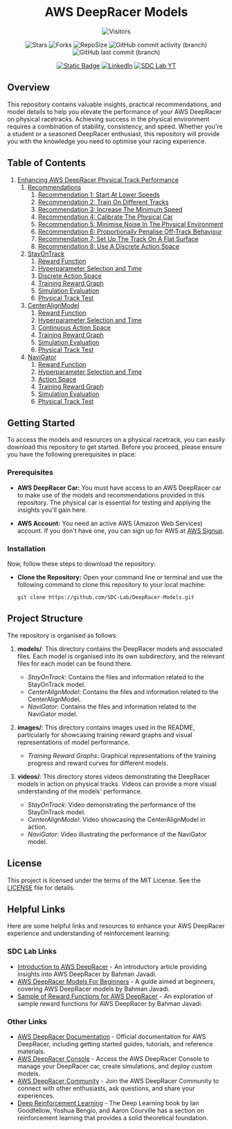 <h1 align='center'>AWS DeepRacer Models</h1>

<div align='center'>

![Visitors](https://api.visitorbadge.io/api/visitors?path=https%3A%2F%2Fgithub.com%2FSDC-Lab%2FDeepRacer-Models&countColor=%23007ec6&style=flat-square)

![Stars](https://img.shields.io/github/stars/SDC-Lab/DeepRacer-Models?style=flat-square&logo=GitHub)
![Forks](https://img.shields.io/github/forks/SDC-Lab/DeepRacer-Models?style=flat-square&logo=GitHub)
![RepoSize](https://img.shields.io/github/repo-size/SDC-Lab/DeepRacer-Models?style=flat-square&logo=GitHub)
![GitHub commit activity (branch)](https://img.shields.io/github/commit-activity/t/SDC-Lab/DeepRacer-Models?style=flat-square&logo=GitHub)
![GitHub last commit (branch)](https://img.shields.io/github/last-commit/SDC-Lab/DeepRacer-Models/main?style=flat-square&logo=GitHub&color=blue)

[![Static Badge](https://img.shields.io/badge/SDC_Lab-Click%20Here-blue?style=flat-square&link=https%3A%2F%2Fsdclab.cdms.westernsydney.edu.au%2F)](https://sdclab.cdms.westernsydney.edu.au/)
[![LinkedIn](https://img.shields.io/badge/LinkedIn-Connect-blue?style=flat-square&logo=linkedin)](https://www.linkedin.com/company/sdcomlab)
[![SDC Lab YT](https://img.shields.io/badge/YouTube-%40SDCLab-blue?style=flat-square&logo=YouTube)](https://www.youtube.com/@SDCLab/videos)

</div>

## Overview

This repository contains valuable insights, practical recommendations, and model details to help you elevate the performance of your AWS DeepRacer on physical racetracks. Achieving success in the physical environment requires a combination of stability, consistency, and speed. Whether you're a student or a seasoned DeepRacer enthusiast, this repository will provide you with the knowledge you need to optimise your racing experience.

## Table of Contents

1. [Enhancing AWS DeepRacer Physical Track Performance](models/README.md/#enhancing-aws-deepracer-physical-track-performance)
   1. [Recommendations](models/README.md/#recommendations)
      1. [Recommendation 1: Start At Lower Speeds](models/README.md/#recommendation-1-start-at-lower-speeds)
      2. [Recommendation 2: Train On Different Tracks](models/README.md/#recommendation-2-train-on-different-tracks)
      3. [Recommendation 3: Increase The Minimum Speed](models/README.md/#recommendation-3-increase-the-minimum-speed)
      4. [Recommendation 4: Calibrate The Physical Car](models/README.md/#recommendation-4-calibrate-the-physical-car)
      5. [Recommendation 5: Minimise Noise In The Physical Environment](models/README.md/#recommendation-5-minimise-noise-in-the-physical-environment)
      6. [Recommendation 6: Proportionally Penalise Off-Track Behaviour](models/README.md/#recommendation-6-proportionally-penalise-off-track-behaviour)
      7. [Recommendation 7: Set Up The Track On A Flat Surface](models/README.md/#recommendation-7-set-up-the-track-on-a-flat-surface)
      8. [Recommendation 8: Use A Discrete Action Space](models/README.md/#recommendation-8-use-a-discrete-action-space)
   2. [StayOnTrack](models/README.md/#model-1-stayontrack)
      1. [Reward Function](models/README.md/#reward-function)
      2. [Hyperparameter Selection and Time](models/README.md/#hyperparameter-selection-and-time)
      3. [Discrete Action Space](models/README.md/#discrete-action-space)
      4. [Training Reward Graph](models/README.md/#training-reward-graph)
      5. [Simulation Evaluation](models/README.md/#simulation-evaluation)
      6. [Physical Track Test](models/README.md/#physical-track-test)
   3. [CenterAlignModel](models/README.md/#model-2-centeralignmodel)
      1. [Reward Function](models/README.md/#reward-function-1)
      2. [Hyperparameter Selection and Time](models/README.md/#hyperparameter-selection-and-time-1)
      3. [Continuous Action Space](models/README.md/#continuous-action-space)
      4. [Training Reward Graph](models/README.md/#training-reward-graph-1)
      5. [Simulation Evaluation](models/README.md/#simulation-evaluation-1)
      6. [Physical Track Test](models/README.md/#physical-track-test-1)
   4. [NaviGator](models/README.md/#model-3-navigator)
      1. [Reward Function](models/README.md/#reward-function-2)
      2. [Hyperparameter Selection and Time](models/README.md/#hyperparameter-selection-and-time-2)
      3. [Action Space](models/README.md/#discrete-action-space-1)
      4. [Training Reward Graph](models/README.md/#training-reward-graph-2)
      5. [Simulation Evaluation](models/README.md/#simulation-evaluation-2)
      6. [Physical Track Test](models/README.md/#physical-track-test-2)

## Getting Started

To access the models and resources on a physical racetrack, you can easily download this repository to get started. Before you proceed, please ensure you have the following prerequisites in place:

### Prerequisites

- **AWS DeepRacer Car:** You must have access to an AWS DeepRacer car to make use of the models and recommendations provided in this repository. The physical car is essential for testing and applying the insights you'll gain here.

- **AWS Account:** You need an active AWS (Amazon Web Services) account. If you don't have one, you can sign up for AWS at [AWS Signup](https://aws.amazon.com/).

### Installation

Now, follow these steps to download the repository:

- **Clone the Repository:** Open your command line or terminal and use the following command to clone this repository to your local machine:

  ```shell
  git clone https://github.com/SDC-Lab/DeepRacer-Models.git
  ```

## Project Structure

The repository is organised as follows:

1. **models/**: This directory contains the DeepRacer models and associated files. Each model is organised into its own subdirectory, and the relevant files for each model can be found there.

   - _StayOnTrack_: Contains the files and information related to the StayOnTrack model.
   - _CenterAlignModel_: Contains the files and information related to the CenterAlignModel.
   - _NaviGator_: Contains the files and information related to the NaviGator model.

2. **images/**: This directory contains images used in the README, particularly for showcasing training reward graphs and visual representations of model performance.

   - _Training Reward Graphs_: Graphical representations of the training progress and reward curves for different models.

3. **videos/**: This directory stores videos demonstrating the DeepRacer models in action on physical tracks. Videos can provide a more visual understanding of the models' performance.

   - _StayOnTrack_: Video demonstrating the performance of the StayOnTrack model.
   - _CenterAlignModel_: Video showcasing the CenterAlignModel in action.
   - _NaviGator_: Video illustrating the performance of the NaviGator model.

## License

This project is licensed under the terms of the MIT License. See the [LICENSE](LICENSE) file for details.

## Helpful Links

Here are some helpful links and resources to enhance your AWS DeepRacer experience and understanding of reinforcement learning:

### SDC Lab Links

- [Introduction to AWS DeepRacer](https://www.linkedin.com/pulse/introduction-aws-deepracer-bahman-javadi) - An introductory article providing insights into AWS DeepRacer by Bahman Javadi.
- [AWS DeepRacer Models For Beginners](https://www.linkedin.com/pulse/aws-deepracer-models-beginners-bahman-javadi?trk=article-ssr-frontend-pulse_more-articles_related-content-card) - A guide aimed at beginners, covering AWS DeepRacer models by Bahman Javadi.
- [Sample of Reward Functions for AWS DeepRacer](https://www.linkedin.com/pulse/samples-reward-functions-aws-deepracer-bahman-javadi?trk=article-ssr-frontend-pulse_more-articles_related-content-card) - An exploration of sample reward functions for AWS DeepRacer by Bahman Javadi.

### Other Links

- [AWS DeepRacer Documentation](https://docs.aws.amazon.com/deepracer/latest/developerguide/what-is-deepracer.html) - Official documentation for AWS DeepRacer, including getting started guides, tutorials, and reference materials.
- [AWS DeepRacer Console](https://console.aws.amazon.com/deepracer/home) - Access the AWS DeepRacer Console to manage your DeepRacer car, create simulations, and deploy custom models.
- [AWS DeepRacer Community](https://deepracing.io/) - Join the AWS DeepRacer Community to connect with other enthusiasts, ask questions, and share your experiences.
- [Deep Reinforcement Learning](https://www.deeplearningbook.org/) - The Deep Learning book by Ian Goodfellow, Yoshua Bengio, and Aaron Courville has a section on reinforcement learning that provides a solid theoretical foundation.
